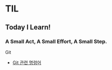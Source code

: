 # TIL
## Today I Learn!

### A Small Act, A Small Effort, A Small Step.


Git
 - [Git 관련 명령어](https://github.com/wooklab/TIL/blob/master/Git/GitCommands.md)

